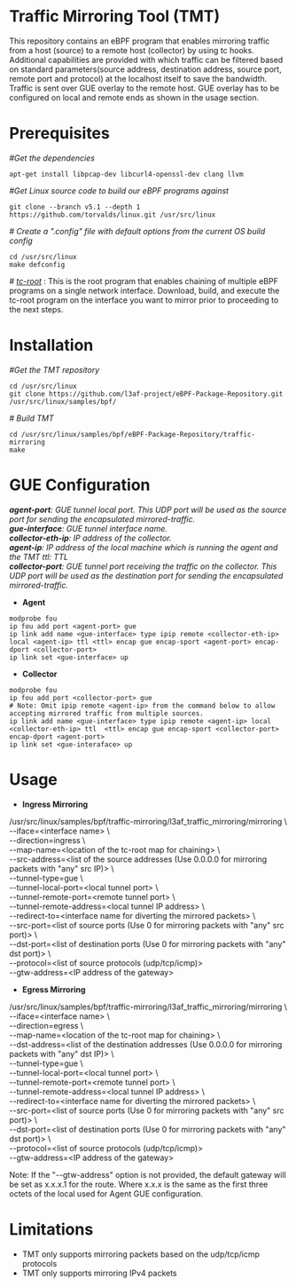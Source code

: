 Traffic Mirroring Tool (TMT)
=================
This repository contains an eBPF program that enables mirroring traffic from a host (source) to a remote host (collector) by using tc hooks.
Additional capabilities are provided with which traffic can be filtered based on standard parameters(source address, destination address, source port, remote port and protocol) at the localhost itself to save the bandwidth. Traffic is sent over GUE overlay to the remote host. GUE overlay has to be configured on local and remote ends as shown in the usage section.

Prerequisites
=================

_#Get the dependencies_
```
apt-get install libpcap-dev libcurl4-openssl-dev clang llvm
```
  

_#Get Linux source code to build our eBPF programs against_
```
git clone --branch v5.1 --depth 1 https://github.com/torvalds/linux.git /usr/src/linux
```
  

_# Create a ".config" file with default options from the current OS build config_
```
cd /usr/src/linux
make defconfig
```
_# [tc-root](../tc_root)_ : This is the root program that enables chaining of multiple eBPF programs on a single network interface. Download, build, and execute the tc-root program on the interface you want to mirror prior to proceeding to the next steps.


Installation
=================

_#Get the TMT repository_  
```
cd /usr/src/linux  
git clone https://github.com/l3af-project/eBPF-Package-Repository.git /usr/src/linux/samples/bpf/  
```

_# Build TMT_  
```
cd /usr/src/linux/samples/bpf/eBPF-Package-Repository/traffic-mirroring  
make  
```

GUE Configuration
=================
_**agent-port**: GUE tunnel local port. This UDP port will be used as the source port for sending the encapsulated mirrored-traffic._  
_**gue-interface**: GUE tunnel interface name._  
_**collector-eth-ip**: IP address of the collector._  
_**agent-ip**: IP address of the local machine which is running the agent and the TMT ttl: TTL_  
_**collector-port**: GUE tunnel port receiving the traffic on the collector. This UDP port will be used as the destination port for sending the encapsulated mirrored-traffic._  

* **Agent**  
```
modprobe fou  
ip fou add port <agent-port> gue  
ip link add name <gue-interface> type ipip remote <collector-eth-ip> local <agent-ip> ttl <ttl> encap gue encap-sport <agent-port> encap-dport <collector-port>  
ip link set <gue-interface> up  
```

* **Collector**  
```
modprobe fou  
ip fou add port <collector-port> gue  
# Note: Omit ipip remote <agent-ip> from the command below to allow accepting mirrored traffic from multiple sources.   
ip link add name <gue-interface> type ipip remote <agent-ip> local <collector-eth-ip> ttl  <ttl> encap gue encap-sport <collector-port> encap-dport <agent-port>  
ip link set <gue-interaface> up  
```

Usage
=====
* **Ingress Mirroring**  

/usr/src/linux/samples/bpf/traffic-mirroring/l3af_traffic_mirroring/mirroring \\  
\--iface=\<interface name\> \\  
\--direction=ingress \\  
\--map-name=\<location of the tc-root map for chaining\> \\  
\--src-address=\<list of the source addresses (Use 0.0.0.0 for mirroring packets with "any" src IP)\> \\  
\--tunnel-type=gue \\  
\--tunnel-local-port=\<local tunnel port\> \\  
\--tunnel-remote-port=\<remote tunnel port\> \\  
\--tunnel-remote-address=\<local tunnel IP address\> \\  
\--redirect-to=\<interface name for diverting the mirrored packets\> \\  
\--src-port=\<list of source ports (Use 0 for mirroring packets with "any" src port)\> \\  
\--dst-port=\<list of destination ports (Use 0 for mirroring packets with "any" dst port)\> \\  
\--protocol=\<list of source protocols (udp/tcp/icmp)\>  
\--gtw-address=\<IP address of the gateway\>  


* **Egress Mirroring**

/usr/src/linux/samples/bpf/traffic-mirroring/l3af_traffic_mirroring/mirroring \\  
\--iface=\<interface name\> \\  
\--direction=egress \\  
\--map-name=\<location of the tc-root map for chaining\> \\  
\--dst-address=\<list of the destination addresses (Use 0.0.0.0 for mirroring packets with "any" dst IP)\> \\  
\--tunnel-type=gue \\  
\--tunnel-local-port=\<local tunnel port\> \\  
\--tunnel-remote-port=\<remote tunnel port\> \\  
\--tunnel-remote-address=\<local tunnel IP address\> \\  
\--redirect-to=\<interface name for diverting the mirrored packets\> \\  
\--src-port=\<list of source ports (Use 0 for mirroring packets with "any" src port)\> \\  
\--dst-port=\<list of destination ports (Use 0 for mirroring packets with "any" dst port)\> \\  
\--protocol=\<list of source protocols (udp/tcp/icmp)\>  
\--gtw-address=\<IP address of the gateway\>  

Note: If the "--gtw-address" option is not provided, the default gateway will be set as x.x.x.1 for the route. Where x.x.x is the same as the first three octets of the local <agent-ip> used for Agent GUE configuration.  


Limitations
=================
* TMT only supports mirroring packets based on the udp/tcp/icmp protocols    
* TMT only supports mirroring IPv4 packets    

